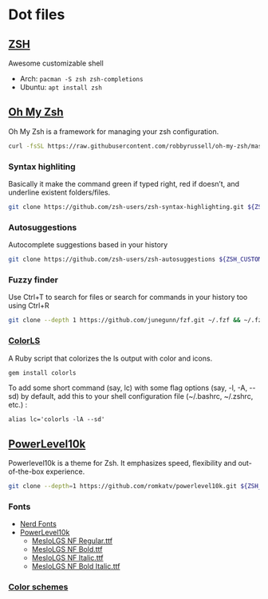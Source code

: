 # Dot files

## [ZSH](http://zsh.org/)
Awesome customizable shell
* Arch: `pacman -S zsh zsh-completions`
* Ubuntu: `apt install zsh`

## [Oh My Zsh](https://ohmyz.sh/)
Oh My Zsh is a framework for managing your zsh configuration.
```bash
curl -fsSL https://raw.githubusercontent.com/robbyrussell/oh-my-zsh/master/tools/install.sh | sh; zsh
```

###  Syntax highliting
Basically it make the command green if typed right, red if doesn’t, and underline existent folders/files.
```bash
git clone https://github.com/zsh-users/zsh-syntax-highlighting.git ${ZSH_CUSTOM:-~/.oh-my-zsh/custom}/plugins/zsh-syntax-highlighting
```

### Autosuggestions
Autocomplete suggestions based in your history
```bash
git clone https://github.com/zsh-users/zsh-autosuggestions ${ZSH_CUSTOM:-~/.oh-my-zsh/custom}/plugins/zsh-autosuggestions
```

### Fuzzy finder
Use Ctrl+T to search for files or search for commands in your history too using Ctrl+R
```bash
git clone --depth 1 https://github.com/junegunn/fzf.git ~/.fzf && ~/.fzf/install
```

### [ColorLS](https://github.com/athityakumar/colorls)
A Ruby script that colorizes the ls output with color and icons.
```bash
gem install colorls
```
To add some short command (say, lc) with some flag options (say, -l, -A, --sd) by default, add this to your shell configuration file (~/.bashrc, ~/.zshrc, etc.) :
```
alias lc='colorls -lA --sd'
```

## [PowerLevel10k](https://github.com/romkatv/powerlevel10k)
Powerlevel10k is a theme for Zsh. It emphasizes speed, flexibility and out-of-the-box experience.
```bash
git clone --depth=1 https://github.com/romkatv/powerlevel10k.git ${ZSH_CUSTOM:-$HOME/.oh-my-zsh/custom}/themes/powerlevel10k
```

### Fonts
* [Nerd Fonts](https://www.nerdfonts.com/)
* [PowerLevel10k](https://github.com/romkatv/powerlevel10k#fonts)
  - [MesloLGS NF Regular.ttf](https://github.com/romkatv/powerlevel10k-media/raw/master/MesloLGS%20NF%20Regular.ttf)
  - [MesloLGS NF Bold.ttf](https://github.com/romkatv/powerlevel10k-media/raw/master/MesloLGS%20NF%20Bold.ttf)
  - [MesloLGS NF Italic.ttf](https://github.com/romkatv/powerlevel10k-media/raw/master/MesloLGS%20NF%20Italic.ttf)
  - [MesloLGS NF Bold Italic.ttf](https://github.com/romkatv/powerlevel10k-media/raw/master/MesloLGS%20NF%20Bold%20Italic.ttf)

### [Color schemes](https://github.com/mbadolato/iTerm2-Color-Schemes)

